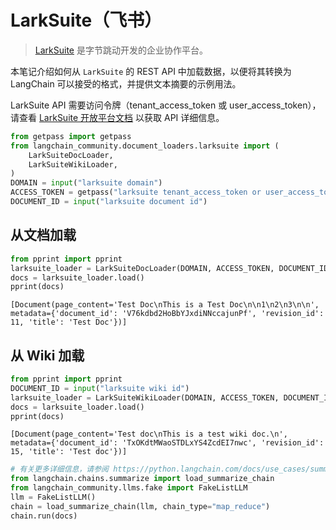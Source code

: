 # LarkSuite（飞书）

>[LarkSuite](https://www.larksuite.com/) 是字节跳动开发的企业协作平台。

本笔记介绍如何从 `LarkSuite` 的 REST API 中加载数据，以便将其转换为 LangChain 可以接受的格式，并提供文本摘要的示例用法。

LarkSuite API 需要访问令牌（tenant_access_token 或 user_access_token），请查看 [LarkSuite 开放平台文档](https://open.larksuite.com/document) 以获取 API 详细信息。

```python
from getpass import getpass
from langchain_community.document_loaders.larksuite import (
    LarkSuiteDocLoader,
    LarkSuiteWikiLoader,
)
DOMAIN = input("larksuite domain")
ACCESS_TOKEN = getpass("larksuite tenant_access_token or user_access_token")
DOCUMENT_ID = input("larksuite document id")
```

## 从文档加载

```python
from pprint import pprint
larksuite_loader = LarkSuiteDocLoader(DOMAIN, ACCESS_TOKEN, DOCUMENT_ID)
docs = larksuite_loader.load()
pprint(docs)
```

```output
[Document(page_content='Test Doc\nThis is a Test Doc\n\n1\n2\n3\n\n', metadata={'document_id': 'V76kdbd2HoBbYJxdiNNccajunPf', 'revision_id': 11, 'title': 'Test Doc'})]
```

## 从 Wiki 加载

```python
from pprint import pprint
DOCUMENT_ID = input("larksuite wiki id")
larksuite_loader = LarkSuiteWikiLoader(DOMAIN, ACCESS_TOKEN, DOCUMENT_ID)
docs = larksuite_loader.load()
pprint(docs)
```

```output
[Document(page_content='Test doc\nThis is a test wiki doc.\n', metadata={'document_id': 'TxOKdtMWaoSTDLxYS4ZcdEI7nwc', 'revision_id': 15, 'title': 'Test doc'})]
```

```python
# 有关更多详细信息，请参阅 https://python.langchain.com/docs/use_cases/summarization
from langchain.chains.summarize import load_summarize_chain
from langchain_community.llms.fake import FakeListLLM
llm = FakeListLLM()
chain = load_summarize_chain(llm, chain_type="map_reduce")
chain.run(docs)
```